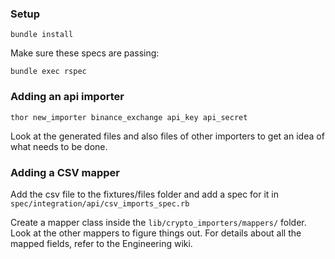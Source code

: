 ### Setup
```
bundle install
```

Make sure these specs are passing:
```
bundle exec rspec
```

### Adding an api importer

`thor new_importer binance_exchange api_key api_secret`

Look at the generated files and also files of other importers to get an idea of what needs to be done.

### Adding a CSV mapper
Add the csv file to the fixtures/files folder and add a spec for it in `spec/integration/api/csv_imports_spec.rb`

Create a mapper class inside the `lib/crypto_importers/mappers/` folder. Look at the other mappers to figure things out. For details about all the mapped fields, refer to the Engineering wiki.
